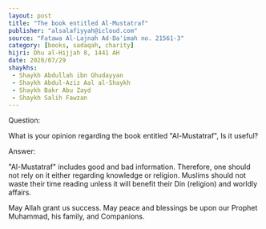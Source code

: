 ```yaml
---
layout: post
title: "The book entitled Al-Mustatraf"
publisher: "alsalafiyyah@icloud.com"
source: "Fatawa Al-Lajnah Ad-Da'imah no. 21561-3"
category: [books, sadaqah, charity]
hijri: Dhu al-Hijjah 8, 1441 AH
date: 2020/07/29
shaykhs: 
 - Shaykh Abdullah ibn Ghudayyan
 - Shaykh Abdul-Aziz Aal al-Shaykh
 - Shaykh Bakr Abu Zayd
 - Shaykh Salih Fawzan
---
```


Question: 

What is your opinion regarding the book entitled "Al-Mustatraf", Is it useful?

Answer:

"Al-Mustatraf" includes good and bad information. Therefore, one should not rely on it either regarding knowledge or religion. Muslims should not waste their time reading unless it will benefit their Din (religion) and worldly affairs.

May Allah grant us success. May peace and blessings be upon our Prophet Muhammad, his family, and Companions.

